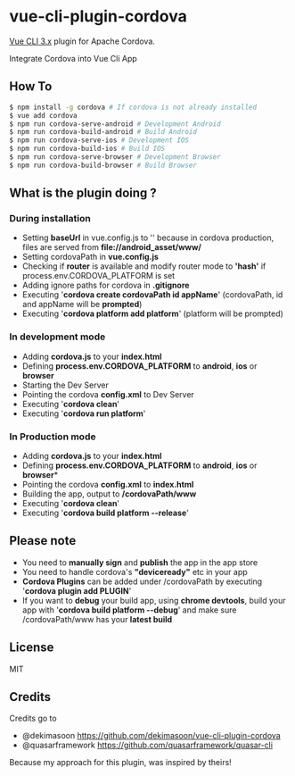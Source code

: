 # vue-cli-plugin-cordova
[Vue CLI 3.x](https://github.com/vuejs/vue-cli) plugin for Apache Cordova.

Integrate Cordova into Vue Cli App

## How To
```sh
$ npm install -g cordova # If cordova is not already installed
$ vue add cordova
$ npm run cordova-serve-android # Development Android
$ npm run cordova-build-android # Build Android
$ npm run cordova-serve-ios # Development IOS
$ npm run cordova-build-ios # Build IOS
$ npm run cordova-serve-browser # Development Browser
$ npm run cordova-build-browser # Build Browser
```
## What is the plugin doing ?
### During installation

* Setting **baseUrl** in vue.config.js to '' because in cordova production, files are served from **file://android_asset/www/** 
* Setting cordovaPath in **vue.config.js** 
* Checking if **router** is available and modify router mode to **'hash'** if process.env.CORDOVA_PLATFORM is set
* Adding ignore paths for cordova in **.gitignore**
* Executing '**cordova create cordovaPath id appName**' (cordovaPath, id and appName will be **prompted**)
* Executing '**cordova platform add platform**' (platform will be prompted) 

### In development mode

* Adding **cordova.js** to your **index.html**
* Defining **process.env.CORDOVA_PLATFORM** to **android**, **ios** or **browser**
* Starting the Dev Server
* Pointing the cordova **config.xml** to Dev Server
* Executing '**cordova clean**'
* Executing '**cordova run platform**'

### In Production mode
* Adding **cordova.js** to your **index.html**
* Defining **process.env.CORDOVA_PLATFORM** to **android**, **ios** or **browser***
* Pointing the cordova **config.xml** to **index.html**
* Building the app, output to **/cordovaPath/www**
* Executing '**cordova clean**'
* Executing '**cordova build platform  --release**'

## Please note

* You need to **manually sign** and **publish** the app in the app store
* You need to handle cordova's **"deviceready"** etc in your app
* **Cordova Plugins** can be added under /cordovaPath by executing '**cordova plugin add PLUGIN**' 
* If you want to **debug** your build app, using **chrome devtools**, build your app with '**cordova build platform --debug**' and make sure /cordovaPath/www has your **latest build**

## License

MIT

## Credits

Credits go to 
* @dekimasoon https://github.com/dekimasoon/vue-cli-plugin-cordova
* @quasarframework https://github.com/quasarframework/quasar-cli

Because my approach for this plugin, was inspired by theirs!
